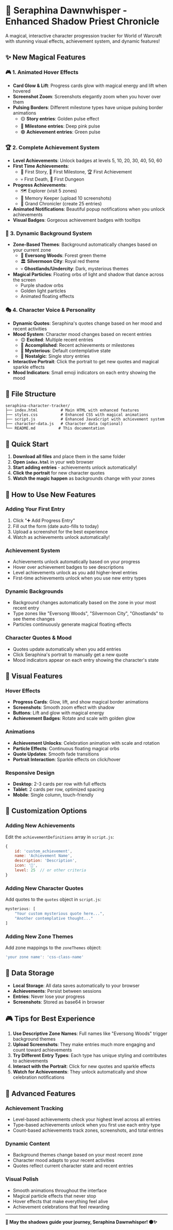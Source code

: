 # 🌙 Seraphina Dawnwhisper - Enhanced Shadow Priest Chronicle

A magical, interactive character progression tracker for World of Warcraft with stunning visual effects, achievement system, and dynamic features!

## ✨ New Magical Features

### 🎮 **1. Animated Hover Effects**
- **Card Glow & Lift**: Progress cards glow with magical energy and lift when hovered
- **Screenshot Zoom**: Screenshots elegantly zoom when you hover over them
- **Pulsing Borders**: Different milestone types have unique pulsing border animations
  - 🟡 **Story entries**: Golden pulse effect
  - 🔴 **Milestone entries**: Deep pink pulse
  - 🟢 **Achievement entries**: Green pulse

### 🏆 **2. Complete Achievement System**
- **Level Achievements**: Unlock badges at levels 5, 10, 20, 30, 40, 50, 60
- **First Time Achievements**: 
  - 📖 First Story, 🎯 First Milestone, 🏆 First Achievement
  - 💀 First Death, 🏰 First Dungeon
- **Progress Achievements**:
  - 🗺️ Explorer (visit 5 zones)
  - 📸 Memory Keeper (upload 10 screenshots)
  - 📝 Grand Chronicler (create 25 entries)
- **Animated Notifications**: Beautiful popup notifications when you unlock achievements
- **Visual Badges**: Gorgeous achievement badges with tooltips

### 🌟 **3. Dynamic Background System**
- **Zone-Based Themes**: Background automatically changes based on your current zone
  - 🌲 **Eversong Woods**: Forest green theme
  - 🏛️ **Silvermoon City**: Royal red theme
  - 💀 **Ghostlands/Undercity**: Dark, mysterious themes
- **Magical Particles**: Floating orbs of light and shadow that dance across the screen
  - Purple shadow orbs
  - Golden light particles
  - Animated floating effects

### 🎭 **4. Character Voice & Personality**
- **Dynamic Quotes**: Seraphina's quotes change based on her mood and recent activities
- **Mood System**: Character mood changes based on recent entries
  - 😊 **Excited**: Multiple recent entries
  - 💪 **Accomplished**: Recent achievements or milestones
  - 🔮 **Mysterious**: Default contemplative state
  - 💭 **Nostalgic**: Single story entries
- **Interactive Portrait**: Click the portrait to get new quotes and magical sparkle effects
- **Mood Indicators**: Small emoji indicators on each entry showing the mood

## 📁 File Structure

```
seraphina-character-tracker/
├── index.html          # Main HTML with enhanced features
├── styles.css          # Enhanced CSS with magical animations
├── script.js           # Enhanced JavaScript with achievement system
├── character-data.js   # Character data (optional)
└── README.md          # This documentation
```

## 🚀 Quick Start

1. **Download all files** and place them in the same folder
2. **Open `index.html`** in your web browser
3. **Start adding entries** - achievements unlock automatically!
4. **Click the portrait** for new character quotes
5. **Watch the magic happen** as backgrounds change with your zones

## 🎯 How to Use New Features

### Adding Your First Entry
1. Click "➕ Add Progress Entry"
2. Fill out the form (date auto-fills to today)
3. Upload a screenshot for the best experience
4. Watch as achievements unlock automatically!

### Achievement System
- Achievements unlock automatically based on your progress
- Hover over achievement badges to see descriptions
- Level achievements unlock as you add higher-level entries
- First-time achievements unlock when you use new entry types

### Dynamic Backgrounds
- Background changes automatically based on the zone in your most recent entry
- Type zones like "Eversong Woods", "Silvermoon City", "Ghostlands" to see theme changes
- Particles continuously generate magical floating effects

### Character Quotes & Mood
- Quotes update automatically when you add entries
- Click Seraphina's portrait to manually get a new quote
- Mood indicators appear on each entry showing the character's state

## 🎨 Visual Features

### Hover Effects
- **Progress Cards**: Glow, lift, and show magical border animations
- **Screenshots**: Smooth zoom effect with shadow
- **Buttons**: Lift and glow with magical energy
- **Achievement Badges**: Rotate and scale with golden glow

### Animations
- **Achievement Unlocks**: Celebration animation with scale and rotation
- **Particle Effects**: Continuous floating magical orbs
- **Quote Updates**: Smooth fade transitions
- **Portrait Interaction**: Sparkle effects on click/hover

### Responsive Design
- **Desktop**: 2-3 cards per row with full effects
- **Tablet**: 2 cards per row, optimized spacing
- **Mobile**: Single column, touch-friendly

## 🔧 Customization Options

### Adding New Achievements
Edit the `achievementDefinitions` array in `script.js`:
```javascript
{ 
    id: 'custom_achievement', 
    name: 'Achievement Name', 
    description: 'Description', 
    icon: '🎯', 
    level: 25  // or other criteria
}
```

### Adding New Character Quotes
Add quotes to the `quotes` object in `script.js`:
```javascript
mysterious: [
    "Your custom mysterious quote here...",
    "Another contemplative thought..."
]
```

### Adding New Zone Themes
Add zone mappings to the `zoneThemes` object:
```javascript
'your zone name': 'css-class-name'
```

## 💾 Data Storage

- **Local Storage**: All data saves automatically to your browser
- **Achievements**: Persist between sessions
- **Entries**: Never lose your progress
- **Screenshots**: Stored as base64 in browser

## 🎮 Tips for Best Experience

1. **Use Descriptive Zone Names**: Full names like "Eversong Woods" trigger background themes
2. **Upload Screenshots**: They make entries much more engaging and count toward achievements
3. **Try Different Entry Types**: Each type has unique styling and contributes to achievements
4. **Interact with the Portrait**: Click for new quotes and sparkle effects
5. **Watch for Achievements**: They unlock automatically and show celebration notifications

## 🌟 Advanced Features

### Achievement Tracking
- Level-based achievements check your highest level across all entries
- Type-based achievements unlock when you first use each entry type
- Count-based achievements track zones, screenshots, and total entries

### Dynamic Content
- Background themes change based on your most recent zone
- Character mood adapts to your recent activities
- Quotes reflect current character state and recent entries

### Visual Polish
- Smooth animations throughout the interface
- Magical particle effects that never stop
- Hover effects that make everything feel alive
- Achievement celebrations that feel rewarding

---

**🌙 May the shadows guide your journey, Seraphina Dawnwhisper! ⚫✨**